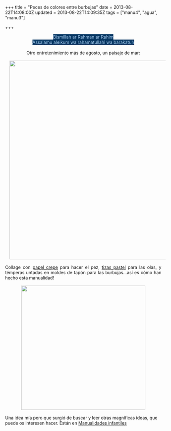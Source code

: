 +++
title = "Peces  de colores entre burbujas"
date = 2013-08-22T14:08:00Z
updated = 2013-08-22T14:09:35Z
tags = ["manu4", "agua", "manu3"]

+++

<div dir="ltr" style="text-align: left;" trbidi="on"><div class="separator" style="clear: both; text-align: center;"><span style="background-color: #073763; color: #9fc5e8;">Bismillah ar Rahman ar Rahim</span></div><div class="separator" style="clear: both; text-align: center;"><span style="background-color: #073763; color: #9fc5e8;">Assalamu aleikum wa rahamatullahi wa barakatuh</span></div><div class="separator" style="clear: both; text-align: center;"><br /></div><div class="separator" style="clear: both; text-align: center;">Otro entretenimiento más de agosto, un paisaje de mar:</div><div class="separator" style="clear: both; text-align: center;"><br /></div><div class="separator" style="clear: both; text-align: center;"><a href="http://2.bp.blogspot.com/-hdsbrzwIez0/UhX9Y2rOV9I/AAAAAAAAFoc/EvhDzOkQi0Y/s1600/Untitled-1.jpg" imageanchor="1" style="margin-left: 1em; margin-right: 1em;"><img border="0" height="640" src="http://2.bp.blogspot.com/-hdsbrzwIez0/UhX9Y2rOV9I/AAAAAAAAFoc/EvhDzOkQi0Y/s640/Untitled-1.jpg" width="640" /></a></div><br /><div style="text-align: justify;">Collage con <a href="http://www.lasmanualidades.com/sites/www.lasmanualidades.com/files/Como-hacer-figuras-de-papel-crepe-3.jpg">papel crepe</a> para hacer el pez, <a href="http://www.spondylus.pe/media/catalog/product/cache/1/image/9df78eab33525d08d6e5fb8d27136e95/t/i/tizas-pastel-rembrandt.jpg">tizas pastel</a> para las olas, y témperas untadas en moldes de tapón para las burbujas...así es cómo han hecho esta manualidad!</div><div style="text-align: justify;"><br /></div><div class="separator" style="clear: both; text-align: center;"><a href="http://4.bp.blogspot.com/-aUgUVP7o4rg/UhX9ZOKY16I/AAAAAAAAFog/u6Nv_CTaFR0/s1600/peces.jpg" imageanchor="1" style="margin-left: 1em; margin-right: 1em;"><img border="0" height="400" src="http://4.bp.blogspot.com/-aUgUVP7o4rg/UhX9ZOKY16I/AAAAAAAAFog/u6Nv_CTaFR0/s400/peces.jpg" width="400" /></a></div><br />Una idea mía pero que surgió de buscar y leer otras magníficas ideas, que puede os interesen hacer. Están en&nbsp;<a href="http://www.manualidadesinfantiles.org/manualidades-para-el-verano">Manualidades infantiles</a></div>
